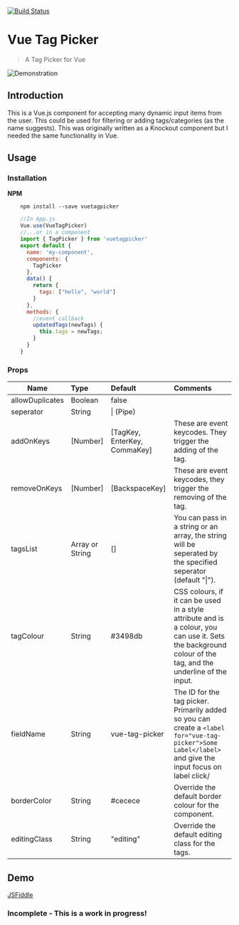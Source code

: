 [![Build Status](https://travis-ci.org/Aidurber/VueTagPicker.svg?branch=master)](https://travis-ci.org/Aidurber/VueTagPicker)
# Vue Tag Picker

> A Tag Picker for Vue

![Demonstration](https://raw.githubusercontent.com/Aidurber/VueTagPicker/master/docs/example.gif)


## Introduction
This is a Vue.js component for accepting many dynamic input items from the user. This could be used for filtering or adding tags/categories (as the name suggests). This was originally written as a Knockout component but I needed the same functionality in Vue. 

## Usage
### Installation

**NPM**
```
    npm install --save vuetagpicker
```
```js
    //In App.js
    Vue.use(VueTagPicker)
    //...or in a component
    import { TagPicker } from 'vuetagpicker'
    export default {		
      name: 'my-component',		
      components: {		
        TagPicker		
      },		
      data() {		
        return {		
          tags: ["hello", "world"]
        }		
      },		
      methods: {		
    	//event callback
        updatedTags(newTags) {		
          this.tags = newTags;	
        }		
      }		
    }
```


### Props
| Name        | Type           | Default  | Comments    |
| ------------- |:-------------| :-----|:------|
| allowDuplicates      | Boolean | false |
| seperator      | String      |   \| (Pipe) |
| addOnKeys | [Number]      |   [TagKey, EnterKey, CommaKey] | These are event keycodes. They trigger the adding of the tag.
|removeOnKeys | [Number] | [BackspaceKey] | These are event keycodes, they trigger the removing of the tag. |
| tagsList      | Array or String | [] | You can pass in a string or an array, the string will be seperated by the specified seperator (default "\|"). 
| tagColour      | String | #3498db | CSS colours, if it can be used in a style attribute and is a colour, you can use it. Sets the background colour of the tag, and the underline of the input. |
| fieldName      | String | vue-tag-picker |The ID for the tag picker. Primarily added so you can create a `<label for="vue-tag-picker">Some Label</label>` and give the input focus on label click/ |
| borderColor      | String | #cecece | Override the default border colour for the component. |
| editingClass      | String | "editing" | Override the default editing class for the tags. |


## Demo
[JSFiddle](https://jsfiddle.net/aidurber/1fzdq9dz/)

### Incomplete - This is a work in progress!
